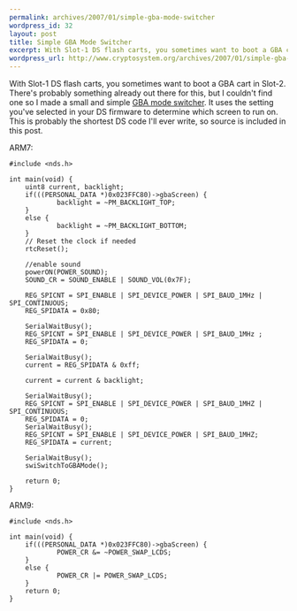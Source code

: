 ```yaml
--- 
permalink: archives/2007/01/simple-gba-mode-switcher
wordpress_id: 32
layout: post
title: Simple GBA Mode Switcher
excerpt: With Slot-1 DS flash carts, you sometimes want to boot a GBA cart in Slot-2. There's probably something already out there for this, but I couldn't find one so I made a small and simple [GBA mode switcher](http://www.cryptosystem.org/projects/nds/gbaswitch.nds). It uses the setting you've selected in your DS firmware to determine which screen to run on. This is probably the shortest DS code I'll ever write, so source is included in this post.
wordpress_url: http://www.cryptosystem.org/archives/2007/01/simple-gba-mode-switcher/
---
```

With Slot-1 DS flash carts, you sometimes want to boot a GBA cart in Slot-2. There's probably something already out there for this, but I couldn't find one so I made a small and simple [GBA mode switcher](http://www.cryptosystem.org/projects/nds/gbaswitch.nds). It uses the setting you've selected in your DS firmware to determine which screen to run on. This is probably the shortest DS code I'll ever write, so source is included in this post.

<!--more-->

ARM7:

    #include <nds.h>
    
    int main(void) {
        uint8 current, backlight;
        if(((PERSONAL_DATA *)0x023FFC80)->gbaScreen) {
                backlight = ~PM_BACKLIGHT_TOP;
        }
        else {
                backlight = ~PM_BACKLIGHT_BOTTOM;
        }
        // Reset the clock if needed
        rtcReset();
    
        //enable sound
        powerON(POWER_SOUND);
        SOUND_CR = SOUND_ENABLE | SOUND_VOL(0x7F);
    
        REG_SPICNT = SPI_ENABLE | SPI_DEVICE_POWER | SPI_BAUD_1MHz | SPI_CONTINUOUS;
        REG_SPIDATA = 0x80;
    
        SerialWaitBusy();
        REG_SPICNT = SPI_ENABLE | SPI_DEVICE_POWER | SPI_BAUD_1MHz ;
        REG_SPIDATA = 0;
    
        SerialWaitBusy();
        current = REG_SPIDATA & 0xff;
    
        current = current & backlight;
    
        SerialWaitBusy();
        REG_SPICNT = SPI_ENABLE | SPI_DEVICE_POWER | SPI_BAUD_1MHZ | SPI_CONTINUOUS;
        REG_SPIDATA = 0;
        SerialWaitBusy();
        REG_SPICNT = SPI_ENABLE | SPI_DEVICE_POWER | SPI_BAUD_1MHZ;
        REG_SPIDATA = current;
    
        SerialWaitBusy();
        swiSwitchToGBAMode();
    
        return 0;
    }

ARM9:

    #include <nds.h>
    
    int main(void) {
        if(((PERSONAL_DATA *)0x023FFC80)->gbaScreen) {
                POWER_CR &= ~POWER_SWAP_LCDS;
        }
        else {
                POWER_CR |= POWER_SWAP_LCDS;
        }
        return 0;
    }
